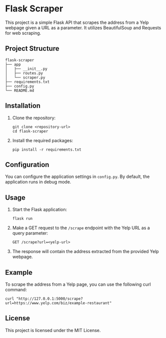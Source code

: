 # Flask Scraper

This project is a simple Flask API that scrapes the address from a Yelp webpage given a URL as a parameter. It utilizes BeautifulSoup and Requests for web scraping.

## Project Structure

```
flask-scraper
├── app
│   ├── __init__.py
│   ├── routes.py
│   └── scraper.py
├── requirements.txt
├── config.py
└── README.md
```

## Installation

1. Clone the repository:
   ```
   git clone <repository-url>
   cd flask-scraper
   ```

2. Install the required packages:
   ```
   pip install -r requirements.txt
   ```

## Configuration

You can configure the application settings in `config.py`. By default, the application runs in debug mode.

## Usage

1. Start the Flask application:
   ```
   flask run
   ```

2. Make a GET request to the `/scrape` endpoint with the Yelp URL as a query parameter:
   ```
   GET /scrape?url=<yelp-url>
   ```

3. The response will contain the address extracted from the provided Yelp webpage.

## Example

To scrape the address from a Yelp page, you can use the following curl command:
```
curl "http://127.0.0.1:5000/scrape?url=https://www.yelp.com/biz/example-restaurant"
```

## License

This project is licensed under the MIT License.